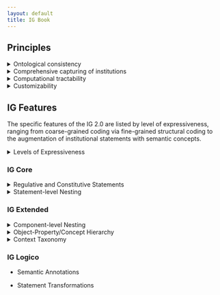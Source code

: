 ```yaml
---
layout: default
title: IG Book
---
```


## Principles

<details>
  <summary>Ontological consistency</summary><br/>
  
Ontological consistency describes the unambiguous characterization of the function linkage of components in institutional statements with respect to each and/or the institutional setting. A specific refinement introduced in the IG 2.0 is the distinction between activation conditions and execution constraints as part of a statement specification.<br/>
  
</details>

<details>
  <summary>Comprehensive capturing of institutions</summary><br/>

Comprehensiveness in the context of the IG describes the ability to parse institutional statements comprehensively without omitting relevant institutional statement (e.g., omitting statements, or information within statements). Specifically the integrated treatment of regulative and constitutive statement forms address this issue, alongside the different forms of nesting that capture institutional information in detail.<br/>

</details>

<details>
  <summary>Computational tractability</summary><br/>
  
Computational tractability interacts with the objective of ontological consistency by making components and statements as a whole accessible for computational treatment. This includes the well-defined nature of components as well as enabling fine-grained parsing of institutional statements.<br/>

</details>

<details>
  <summary>Customizability</summary><br/>
  
The IG has found application in diverse domains. The refined IG aims at better accommodating diverse applications of the IG by allowing the analyst to selective apply or forego features of the IG as part of the parsing process. The aim is to extract information that best corresponds to downstream use using particular analytical techniques (e.g., statistical treatment, behavioral modeling, formal reasoning).<br/>

</details>
  
## IG Features

The specific features of the IG 2.0 are listed by level of expressiveness, ranging from coarse-grained coding via fine-grained structural coding to the augmentation of institutional statements with semantic concepts. 

<details>
<summary>Levels of Expressiveness</summary><br/>

Levels of expressiveness reflect the different levels of detail and focus at which institutional statements are encoded to meet different analytical objectives. 
  
*IG Core* as the basic level aims at capturing institutional information broadly, but comprehensively. Central here is the compatibility to the original Institutional Grammar by Crawford and Ostrom, alongside conceptual refinements that increase the ontological consistency and rigor of the IG. Specific examples include the distinction between activation conditions (conditions that lead to the applicability of a given institutional statements) and execution constraints (qualifications of the activity or function of the institutional statement) as part of the *Context* components (*Conditions* in Crawford and Ostrom's version), as well as the introduction of a constitutive syntactic form that enables a comprehensive capturing of institutional information.
  
  
*IG Extended* aims at capturing *structural detail* by allowing fine-grained parsing on component level (i.e., parsing of institutional information within individual components), as well as extraction of richer conceptual structures embedded in institutional statements (e.g., conceptual relationships between entities in component property). This further includes the richer contextualization of selected components based on annotations of *Context*.
  
  
*IG Logico*, as the highest level of expressiveness, focuses on the semantic aspects of the institutional information, and specifically the epistemological embedding of the statement parsing in the theory and/or frameworks of interest. This includes the augmentation of encoded information with semantic annotations derived or linked to particular theories, or drawn from selected taxonomies maintained as part of the IG 2.0 (e.g., role annotations, governance functions of actors/actions). IG Logico further introduces a formal syntactic and semantic treatment of institutional statements, including the ability to transform institutional statements based on their structural properties.

In IG 2.0, the default assumption is the incremental application of the different levels and their features (ensuring that features on higher levels can draw on features encoded on lower levels) as visualized in the following.
  
Figure here
  
However, analysts are free to selectively draw on features that best correspond to their analytical needs or objectives as part of their coding, with the main priorities for the different levels highlighted in the figure below.

Figure here
  
</details>

### IG Core

<details>
<summary>Regulative and Constitutive Statements</summary><br/>

The IG supports the notion of regulative and constitutive statements. 
  
Regulative statements include expressions that regulative of particular actors' behavior in terms of permissions (e.g., `may`) or associated duty (e.g., obligations or prohibitions), and in the IG, follow a principle structure that includes *Attributes*, *Deontic*, *Aim*, *Object* variants (direct and indirect object), and *Context* variants (activation conditions and execution constraints). Regulative statements can further describe consequences for the non-fulfillment of specified statements. 
 
Example: ```A(Citizens) D(must) I(submit) Bdir(tax returns) Bind(at the end of the following financial year).```
  
This statement explicitly signal obligations associated with a particular actor. 
  
Constitutive statements describe features of an institutional setting, e.g., by defining or introducing entities into the institutional setting, which can include actors, aims, venues, roles, objects and artifacts relevant in a given institutional setting. Central components include the *Constituted Entity*, *Modal*, *Constitutive Function*, *Constituting Properties*, *Context* variants (activation conditions and execution constraints). Constitutive statements can further describe consequences for the non-fulfillment of such statements. In contrast to regulative statements, such consequences are often existential in kind.
  
Example: ```E(Voters) F(are) P(citizens) P,p(aged 18 and older).```
  
This statement defines what voters are. Specific permissions and duty can be specified by corresponding regulative statements. 
  
</details>

<details>
<summary>Statement-level Nesting</summary><br/>

Central to the IG 2.0 is the introduction of nested institutional statements. The concepts builds on two observations, firstly that consequences in institutional statements have the structure of institutional statements (or states) themselves, and can thus be expressed using the same the syntactic form as applied for the leading statement. Consequently, institutional statements are divided into a part that is *monitored* (reflecting the *monitored statement*), and the second *consequential* part (reflecting the *consequential statement*) that captures the consequences for violating the monitored statement. This form of nesting is referred to as *vertical nesting*.
  
Example: ```A(Individuals) D(must [NOT]) I(violate) Bdir(public order), or else O{A(enforcement officials) D(must) I(intervene)}.```
  
The second observation refers to the common combination of terms in natural language, such as the combination of selected components (e.g., multiple actors and actions, such as ``Individuals may not enter or leave dwellings during curfew.``) in a single statement. Such statements can conceptually decomposed into logically-combined *atomic institutional statements* to capture the institutional content in detail and semantically precise. This form of nesting is referred to as *horizontal nesting*, since the evaluation of one statement (unlike in the vertical case) is in principle not conditional on the other.
  
Example: ```A(Individuals) D(may not) I((enter [AND] leave)) Bdir(dwellings) Cac(during curfew).```, which is conceptually equivalent to 
  
  ```{A(Individuals) D(may [NOT]) I(enter) Bdir(dwellings) Cac(during curfew).} [AND] {A(Individuals) D(may [NOT]) I(leave) Bdir(dwellings) Cac(during curfew).}``` 
  
Note that this particular example reveals the ambiguous use of `or` in natural language; logically, the statement implies the prohibition to neither enter nor leave. The purpose of the logical operators is to make such linkages explicit.

</details>

### IG Extended

<details>
<summary>Component-level Nesting</summary><br/>

Component-level nesting extends the concept of statement-level nesting by allowing the substitution of individual components with institutional state(ments). This way it is possible to explicitly parse the structure of activation conditions, which often contain institutional state information expressed in terms of the AIC or EFC pattern. This principles extends to various other components, including *Attributes*, *Object* variants, *Context* variants, *Constituted Entities*, *Constituting Properties*, as well as all *Properties* associated with selected components (e.g., *Attributes Properties*).

Example: ```A(Student) D(must) I(submit) Bdir(assignment) Cex(by the end of the term), Cac{unless [NOT] A(coordinator) I(has specified) a Bdir,p(different) Bdir(due date) Cex(in the course description)}.```
  
</details>

<details>
<summary>Object-Property/Concept Hierarchy</summary><br/>

</details>

<details>
<summary>Context Taxonomy</summary><br/>

The *Context Taxonomy* builds on Crawford and Ostrom's original conceptual characterization of the *Conditions* component (e.g., temporal, spatial and procedural aspects) and expands this categorization into a richer taxonomic structure that captures diverse types of context, including method, event and domanial categories, amongst others. Details are provided in the [IG 2.0 Codebook](https://arxiv.org/abs/2008.08937).
  
</details>

### IG Logico

* Semantic Annotations

* Statement Transformations
